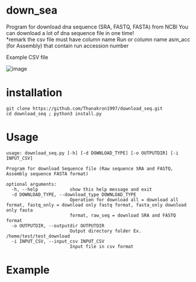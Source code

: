 down_sea
==============

Program for download dna sequence (SRA, FASTQ, FASTA) from NCBI
You can download a lot of dna sequence file in one time! \
*remark the csv file must have column name Run or column name asm_acc (for Assembly) that contain run accession number 

Example CSV file

![image](https://user-images.githubusercontent.com/100277150/214243752-42ed0fd8-e24f-470b-9639-77fdaef7098b.png)



# installation
```
git clone https://github.com/Thanakron1997/download_seq.git
cd download_seq ; python3 install.py
```

# Usage 
```
usage: download_seq.py [-h] [-d DOWNLOAD_TYPE] [-o OUTPUTDIR] [-i INPUT_CSV]

Program for download Sequence file (Raw sequence SRA and FASTQ, Assembly sequence FASTA format)

optional arguments:
  -h, --help            show this help message and exit
  -d DOWNLOAD_TYPE, --download_type DOWNLOAD_TYPE
                        Operation for download all = download all format, fastq_only = download only fastq format, fasta_only download only fasta
                        format, raw_seq = download SRA and FASTQ format
  -o OUTPUTDIR, --outputdir OUTPUTDIR
                        Output directory folder Ex. /home/test/test_download
  -i INPUT_CSV, --input_csv INPUT_CSV
                        Input file in csv format
```

# Example 
```
```
